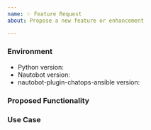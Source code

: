 ```yaml
---
name: ✨ Feature Request
about: Propose a new feature or enhancement

---
```


### Environment
* Python version:  <!-- Example: 3.7.7 -->
* Nautobot version:  <!-- Example: 2.8.4 -->
* nautobot-plugin-chatops-ansible version:  <!-- Example: 1.0.0 -->

<!--
    Describe in detail the new functionality you are proposing.
-->
### Proposed Functionality

<!--
    Convey an example use case for your proposed feature. Write from the
    perspective of a user who would benefit from the proposed
    functionality and describe how.
--->
### Use Case


